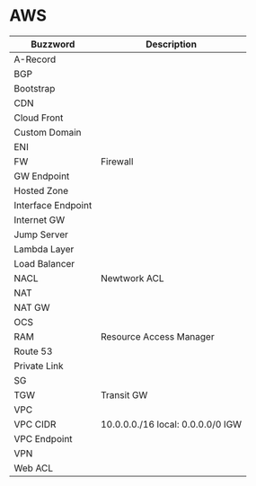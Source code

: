 # AWS
| Buzzword| Description |
| --- | --- |
| A-Record ||
| BGP ||
| Bootstrap | |
| CDN ||
| Cloud Front ||
| Custom Domain ||
| ENI ||
| FW | Firewall|
| GW Endpoint ||
| Hosted Zone |  |
| Interface Endpoint ||
| Internet GW | |
| Jump Server| |
| Lambda Layer ||
| Load Balancer ||
| NACL | Newtwork ACL|
| NAT | | 
| NAT GW ||
| OCS | |
| RAM | Resource Access Manager |
| Route 53 ||
| Private Link ||
| SG ||
| TGW | Transit GW |
| VPC | |
| VPC CIDR | 10.0.0.0./16 local: 0.0.0.0/0 IGW |
| VPC Endpoint | |
| VPN ||
| Web ACL ||


